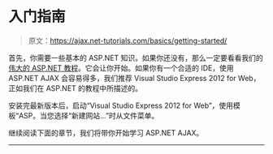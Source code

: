 # 入门指南

> 原文：<https://ajax.net-tutorials.com/basics/getting-started/>

首先，你需要一些基本的 ASP.NET 知识。如果你还没有，那么一定要看看我们的[伟大的 ASP.NET 教程](http://asp.net-tutorials.com/ "Complete ASP.NET tutorial")。它会让你开始。如果你有一个合适的 IDE，使用 ASP.NET AJAX 会容易得多，我们推荐 Visual Studio Express 2012 for Web，正如我们在 ASP.NET 的教程中所描述的。

安装完最新版本后，启动“Visual Studio Express 2012 for Web”，使用模板“ASP。当您选择“新建网站...”时从文件菜单。

继续阅读下面的章节，我们将带你开始学习 ASP.NET AJAX。

* * *